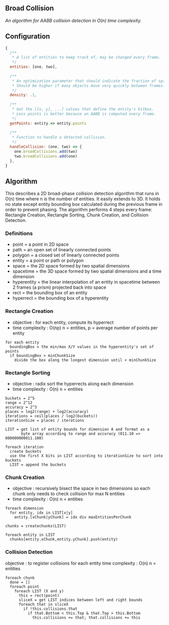 ## Broad Collision

_An algorithm for AABB collision detection in O(n) time complexity._

## Configuration
```js
{
  /**
   * A list of entities to keep track of, may be changed every frame.
   */
  entities: [one, two],
  
  /**
   * An optimization parameter that should indicate the fraction of space occupied by collision boxes.
   * Should be higher if many objects move very quickly between frames.
   */
  density: .1,
  
  /**
   * Get the [[x, y], ...] values that define the entity's hitbox.
   * Less points is better because an AABB is computed every frame.
   */
  getPoints: entity => entity.points
  
  /**
   * Function to handle a detected collision.
   */
  handleCollision: (one, two) => {
    one.broadCollisions.add(two)
    two.broadCollisions.add(one)
  },
}
```

## Algorithm

This describes a 2D broad-phase collision detection algorithm that runs in O(n) time where n is the number of entities. It easily extends to 3D. It holds no state except entity bounding box calculated during the previous frame in order to prevent phasing. The algorithm performs 4 steps every frame: Rectangle Creation, Rectangle Sorting, Chunk Creation, and Collision Detection.

### Definitions
- point = a point in 2D space
- path = an open set of linearly connected points
- polygon = a closed set of linearly connected points
- entity = a point or path or polygon
- space = the 2D space formed by two spatial dimensions
- spacetime = the 3D space formed by two spatial dimensions and a time dimension
- hyperentity = the linear interpolation of an entity in spacetime between 2 frames (a prism) projected back into space
- rect = the bounding box of an entity
- hyperrect = the bounding box of a hyperentity

### Rectangle Creation
- objective : for each entity, compute its hyperrect
- time complexity : O(np) n = entities, p = average number of points per entity

```
for each entity
  boundingBox = the min/max X/Y values in the hyperentity's set of points
  if boundingBox > minChunkSize
    divide the box along the longest dimension until < minChunkSize
```

### Rectangle Sorting
- objective : radix sort the hyperrects along each dimension
- time complexity : O(n) n = entities

```
buckets = 2^5
range = 2^12
accuracy = 2^3
places = log2(range) + log2(accuracy)
iterations = ceil(places / log2(buckets))
iterationSize = places / iterations

LIST = get list of entity bounds for dimension A and format as a
       byte array according to range and accuracy (011.10 => 000000000011.100)

foreach iteration
  create buckets
  use the first X bits in LIST according to iterationSize to sort into buckets
  LIST = append the buckets
```

### Chunk Creation
- objective : recursively bisect the space in two dimensions so each chunk only needs to check collision for max N entities
- time complexity : O(n) n = entities

```
foreach dimension
  for entity, idx in LIST[x|y]
    entity.[xChunk|yChunk] = idx div maxEntitiesPerChunk

chunks = createchunks(LIST)

foreach entity in LIST
  chunks[entity.xChunk,entity.yChunk].push(entity)  
```

### Collision Detection
objective : to register collisions for each entity
time complexity : O(n) n = entities
```
foreach chunk
  done = []
  foreach point
    foreach LIST (X and y)
      this = rect(point)
      sliceX = get LIST indices between left and right bounds
      foreach that in sliceX
        if !this.collisions.that
          if that.Bottom < this.Top & that.Top > this.Bottom
            this.collisions += that; that.collisions += this
```
